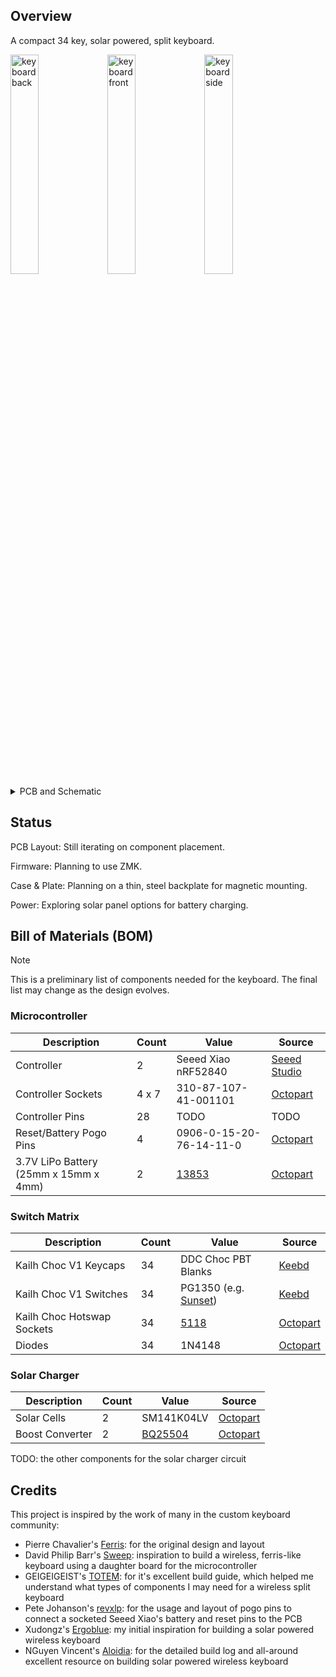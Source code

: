 ## Overview

A compact 34 key, solar powered, split keyboard.

<img align="center" alt="keyboard back" src="https://github.com/user-attachments/assets/a6f44060-76dd-44ea-beb3-6cd05df484a0" width="30%" />
<img align="center" alt="keyboard front" src="https://github.com/user-attachments/assets/9f854a35-250d-4e65-bede-7c7884c4b16a" width="30%" />
<img align="center" alt="keyboard side" src="https://github.com/user-attachments/assets/529ec742-61d4-4a02-b278-078a31938a43" width="30%" />

<details>
  <summary>
    PCB and Schematic
  </summary>
  
  [![schematic](https://github.com/user-attachments/assets/6b148011-84a5-4fe5-a476-e5f340b6ac8b)](https://github.com/user-attachments/assets/6b148011-84a5-4fe5-a476-e5f340b6ac8b)
  [![PCB](https://github.com/user-attachments/assets/7d266270-ecd6-4ce9-ad74-49bbcba39a54)](https://github.com/user-attachments/assets/7d266270-ecd6-4ce9-ad74-49bbcba39a54)
</details>

## Status

PCB Layout: Still iterating on component placement.

Firmware: Planning to use ZMK.

Case & Plate: Planning on a thin, steel backplate for magnetic mounting.

Power: Exploring solar panel options for battery charging.

## Bill of Materials (BOM)

> [!NOTE]
> This is a preliminary list of components needed for the keyboard. The final list may change as the design evolves.

### Microcontroller

| Description | Count | Value | Source |
|-------------|-------|-------|--------|
| Controller | 2 | Seeed Xiao nRF52840 | [Seeed Studio](https://www.seeedstudio.com/Seeed-XIAO-BLE-nRF52840-p-5201.html) |
| Controller Sockets | 4 x 7 | 310-87-107-41-001101 | [Octopart](https://octopart.com/310-87-107-41-001101-preci-dip-21424489) |
| Controller Pins | 28 | TODO | TODO |
| Reset/Battery Pogo Pins | 4 | 0906-0-15-20-76-14-11-0 | [Octopart](https://octopart.com/0906-0-15-20-76-14-11-0-mill-max-259418) |
| 3.7V LiPo Battery (25mm x 15mm x 4mm) | 2 | [13853](https://cdn.sparkfun.com/datasheets/Prototyping/spe-00-DTP401525-110mah-en-1.0ver.pdf) | [Octopart](https://octopart.com/prt-13853-sparkfun-76382075) |

### Switch Matrix

| Description | Count | Value | Source |
|-------------|-------|-------|--------|
| Kailh Choc V1 Keycaps | 34 | DDC Choc PBT Blanks | [Keebd](https://keebd.com/products/ddc-choc-pbt-blank-keycaps?variant=43210242785432) |
| Kailh Choc V1 Switches | 34 | PG1350 (e.g. [Sunset](https://cdn.shopify.com/s/files/1/0523/0847/6068/files/Choc_Sunset_datasheet.pdf))  | [Keebd](https://keebd.com/products/sunset-tactile-choc-switches?variant=41676091981976) |
| Kailh Choc Hotswap Sockets | 34 | [5118](https://cdn-shop.adafruit.com/product-files/5118/5118-Choc-Socket.pdf) | [Octopart](https://octopart.com/5118-adafruit+industries-119967299) |
| Diodes | 34 | 1N4148 | [Octopart](https://octopart.com/search?q=1n4148) |

### Solar Charger

| Description | Count | Value | Source |
|-------------|-------|-------|--------|
| Solar Cells | 2 | SM141K04LV | [Octopart](https://octopart.com/sm141k04lv-anysolar-120091681) |
| Boost Converter | 2 | [BQ25504](https://www.ti.com/document-viewer/bq25504/datasheet) | [Octopart](https://octopart.com/bq25504rgtr-texas+instruments-20530455) |

TODO: the other components for the solar charger circuit

## Credits

This project is inspired by the work of many in the custom keyboard community:

- Pierre Chavalier's [Ferris](https://github.com/pierrechevalier83/ferris): for the original design and layout
- David Philip Barr's [Sweep](https://github.com/davidphilipbarr/Sweep/): inspiration to build a wireless, ferris-like keyboard using a daughter board for the microcontroller  
- GEIGEIGEIST's [TOTEM](https://github.com/GEIGEIGEIST/TOTEM): for it's excellent build guide, which helped me understand what types of components I may need for a wireless split keyboard
- Pete Johanson's [revxlp](https://gitlab.com/lpgalaxy/revxlp): for the usage and layout of pogo pins to connect a socketed Seeed Xiao's battery and reset pins to the PCB
- Xudongz's [Ergoblue](https://www.xudongz.com/blog/2020/ergoblue/): my initial inspiration for building a solar powered wireless keyboard
- NGuyen Vincent's [Aloidia](https://hackaday.io/project/189688-aloidia-wireless-split-solar-powered-keyboard): for the detailed build log and all-around excellent resource on building solar powered wireless keyboard
